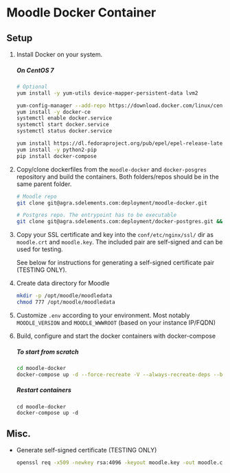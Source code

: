# Moodle Docker Container

## Setup

1. Install Docker on your system.
    ##### On CentOS 7
    ```bash
    # Optional
    yum install -y yum-utils device-mapper-persistent-data lvm2
    
    yum-config-manager --add-repo https://download.docker.com/linux/centos/docker-ce.repo
    yum install -y docker-ce
    systemctl enable docker.service
    systemctl start docker.service
    systemctl status docker.service
    
    yum install https://dl.fedoraproject.org/pub/epel/epel-release-latest-7.noarch.rpm
    yum install -y python2-pip
    pip install docker-compose
    ```

2. Copy/clone dockerfiles from the `moodle-docker` and `docker-posgres` repository and build the containers. Both folders/repos should be in the same parent folder. 
    ```bash
    # Moodle repo
    git clone git@agra.sdelements.com:deployment/moodle-docker.git
    
    # Postgres repo. The entrypoint has to be executable
    git clone git@agra.sdelements.com:deployment/docker-postgres.git && chmod +x docker-postgres/9.6/alpine/docker-entrypoint.sh
    ```

3. Copy your SSL certificate and key into the `conf/etc/nginx/ssl/` dir as `moodle.crt` and `moodle.key`. The included pair are self-signed and can be used for testing. 

    See below for instructions for generating a self-signed certificate pair (TESTING ONLY). 

4. Create data directory for Moodle
    ```bash
    mkdir -p /opt/moodle/moodledata
    chmod 777 /opt/moodle/moodledata
    ``` 

5. Customize `.env` according to your environment. Most notably `MOODLE_VERSION` and `MOODLE_WWWROOT` (based on your instance IP/FQDN)

6. Build, configure and start the docker containers with docker-compose
    ##### To start from scratch
    ```bash
    cd moodle-docker
    docker-compose up -d --force-recreate -V --always-recreate-deps --build
    ```
    ##### Restart containers
    ```
    cd moodle-docker
    docker-compose up -d
    ```

## Misc.

* Generate self-signed certificate (TESTING ONLY)

    ```bash
    openssl req -x509 -newkey rsa:4096 -keyout moodle.key -out moodle.crt -days 365 -nodes -subj "/C=CA/ST=ON/L=Toronto/O=SC/OU=Org/CN=www.example.com"
    ```
